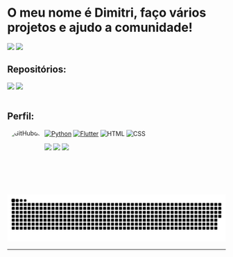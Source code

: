 # O meu nome é Dimitri, faço vários projetos e ajudo a comunidade!

![](https://github-readme-stats-dimitri-matheus.vercel.app/api?username=Dimitri-Matheus&theme=github_dark&hide_border=true&include_all_commits=true&count_private=true&show_icons=true&hide=issues,contribs)
![](https://github-readme-stats-dimitri-matheus.vercel.app/api/top-langs/?username=Dimitri-Matheus&theme=github_dark&hide_border=true&include_all_commits=false&count_private=false&layout=compact)

## Repositórios:


<div>
  <a href="https://github.com/Dimitri-Matheus/Weather-App" target="_blank"><img src="https://github-readme-stats-dimitri-matheus.vercel.app/api/pin/?username=Dimitri-Matheus&repo=Weather-App&theme=github_dark&show_owner=false&hide_border=true" target="_blank"></a>
  <a href="https://github.com/Dimitri-Matheus/Pokedex-Modern" target="_blank"><img src="https://github-readme-stats-dimitri-matheus.vercel.app/api/pin/?username=Dimitri-Matheus&repo=Pokedex-Modern&theme=github_dark&show_owner=false&hide_border=true" target="_blank"></a>
    
</div>

<div>
<div style="display: inline_block"><br>
  <h2>Perfil:</h2>

  <a href="https://www.python.org/" target="_blank"><img align="center" alt="Python" height="30" width="40" src="https://cdn.simpleicons.org/PYTHON"></a>
  <a href="https://flutter.dev/" target="_blank"><img align="center" alt="Flutter" height="30" width="40" src="https://cdn.simpleicons.org/FLUTTER"></a>
  <img align="center" alt="HTML" height="30" width="40" src="https://cdn.simpleicons.org/HTML5">
  <img align="center" alt="CSS" height="30" width="40" src="https://cdn.simpleicons.org/CSS3">
  <img align="left" alt="GitHubdex" height="150" style="border-radius:50px;" src="https://octodex.github.com/images/pusheencat.png">
  
</div>

<div>
  <a href="https://www.instagram.com/dimi_math/" target="_blank"><img src="https://img.shields.io/badge/-Instagram-%23E4405F?style=for-the-badge&logo=instagram&logoColor=white" target="_blank"></a>
  <a href = "https://open.spotify.com/playlist/4evCqS0YyiaOxPmKNyizZK?si=d1d92657f0e04915"><img src="https://img.shields.io/badge/Spotify-1ED760?&style=for-the-badge&logo=spotify&logoColor=white" target="_blank"></a>
  <a href = "mailto:dimitrimatheusdeoliveira@gmail.com"><img src="https://img.shields.io/badge/Gmail-D14836?style=for-the-badge&logo=gmail&logoColor=white" target="_blank"></a>
</div>

#

![snake gif](https://github.com/Dimitri-Matheus/Dimitri-Matheus/blob/output/github-contribution-grid-snake-dark.svg)


---
